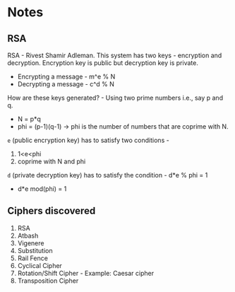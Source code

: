 # Notes 


## RSA

RSA - Rivest Shamir Adleman. This system has two keys - encryption and decryption. Encryption key is public but decryption key is private.

- Encrypting a message - m^e % N 
- Decrypting a message - c^d % N

How are these keys generated? - Using two prime numbers i.e., say p and q.

- N = p*q
- phi = (p-1)(q-1) -> phi is the number of numbers that are coprime with N.

`e` (public encryption key) has to satisfy two conditions -

1. 1<e<phi
2. coprime with N and phi

`d` (private decryption key) has to satisfy the condition - d*e % phi = 1

- d*e mod(phi) = 1 

## Ciphers discovered

1. RSA
2. Atbash 
3. Vigenere 
4. Substitution
5. Rail Fence 
6. Cyclical Cipher 
7. Rotation/Shift Cipher - Example: Caesar cipher
8. Transposition Cipher